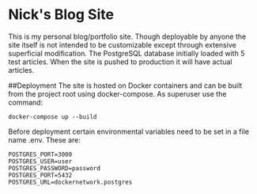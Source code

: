 # Nick's Blog Site
This is my personal blog/portfolio site.  Though deployable by anyone the site itself is not intended to be customizable except through extensive superficial modification.  The PostgreSQL database initially loaded with 5 test articles.  When the site is pushed to production it will have actual articles.

##Deployment
The site is hosted on Docker containers and can be built from the project root using docker-compose.  As superuser use the command:
```
docker-compose up --build
```
Before deployment certain environmental variables need to be set in a file name .env.  These are:
```
POSTGRES_PORT=3000
POSTGRES_USER=user
POSTGRES_PASSWORD=password
POSTGRES_PORT=5432
POSTGRES_URL=dockernetwork.postgres
```
